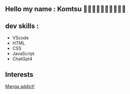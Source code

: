 ## Hello my name : Komtsu 👋🏽👋🏽👋🏽👋🏽👋🏽

## dev skills :

- VScode
- HTML
- CSS
- JavaScript
- ChatGpt4


## Interests
[Manga addict!](https://media1.tenor.com/m/kaRCm9ELxKgAAAAC/menhera-chan-chibi.gif)
